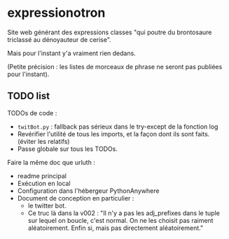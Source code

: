 # expressionotron
Site web générant des expressions classes "qui poutre du brontosaure triclassé au dénoyauteur de cerise".

Mais pour l'instant y'a vraiment rien dedans.

(Petite précision : les listes de morceaux de phrase ne seront pas publiées pour l'instant).


## TODO list

TODOs de code :

 - `twitBot.py` : fallback pas sérieux dans le try-except de la fonction log
 - Revérifier l'utilité de tous les imports, et la façon dont ils sont faits. (éviter les relatifs)
 - Passe globale sur tous les TODOs.

Faire la même doc que urluth :

 - readme principal
 - Exécution en local
 - Configuration dans l'hébergeur PythonAnywhere
 - Document de conception en particulier :
     - le twitter bot.
     - Ce truc là dans la v002 : "Il n'y a pas les adj_prefixes dans le tuple sur lequel on boucle, c'est normal. On ne les choisit pas raiment aléatoirement. Enfin si, mais pas directement aléatoirement."


